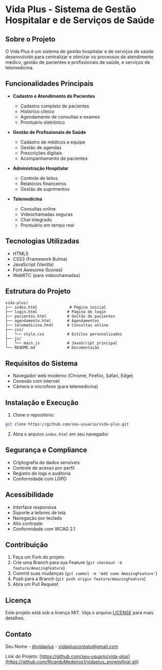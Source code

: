 # Vida Plus - Sistema de Gestão Hospitalar e de Serviços de Saúde

## Sobre o Projeto

O Vida Plus é um sistema de gestão hospitalar e de serviços de saúde desenvolvido para centralizar e otimizar os processos de atendimento médico, gestão de pacientes e profissionais de saúde, e serviços de telemedicina.

## Funcionalidades Principais

- **Cadastro e Atendimento de Pacientes**
  - Cadastro completo de pacientes
  - Histórico clínico
  - Agendamento de consultas e exames
  - Prontuário eletrônico

- **Gestão de Profissionais de Saúde**
  - Cadastro de médicos e equipe
  - Gestão de agendas
  - Prescrições digitais
  - Acompanhamento de pacientes

- **Administração Hospitalar**
  - Controle de leitos
  - Relatórios financeiros
  - Gestão de suprimentos

- **Telemedicina**
  - Consultas online
  - Videochamadas seguras
  - Chat integrado
  - Prontuário em tempo real

## Tecnologias Utilizadas

- HTML5
- CSS3 (Framework Bulma)
- JavaScript (Vanilla)
- Font Awesome (Ícones)
- WebRTC (para videochamadas)

## Estrutura do Projeto

```
vida-plus/
├── index.html              # Página inicial
├── login.html             # Página de login
├── pacientes.html         # Gestão de pacientes
├── agendamento.html       # Agendamentos
├── telemedicina.html      # Consultas online
├── css/
│   └── style.css          # Estilos personalizados
├── js/
│   └── main.js            # JavaScript principal
└── README.md              # Documentação
```

## Requisitos do Sistema

- Navegador web moderno (Chrome, Firefox, Safari, Edge)
- Conexão com internet
- Câmera e microfone (para telemedicina)

## Instalação e Execução

1. Clone o repositório:
```bash
git clone https://github.com/seu-usuario/vida-plus.git
```

2. Abra o arquivo `index.html` em seu navegador

## Segurança e Compliance

- Criptografia de dados sensíveis
- Controle de acesso por perfil
- Registro de logs e auditoria
- Conformidade com LGPD

## Acessibilidade

- Interface responsiva
- Suporte a leitores de tela
- Navegação por teclado
- Alto contraste
- Conformidade com WCAG 2.1

## Contribuição

1. Faça um Fork do projeto
2. Crie uma Branch para sua Feature (`git checkout -b feature/AmazingFeature`)
3. Commit suas mudanças (`git commit -m 'Add some AmazingFeature'`)
4. Push para a Branch (`git push origin feature/AmazingFeature`)
5. Abra um Pull Request

## Licença

Este projeto está sob a licença MIT. Veja o arquivo [LICENSE](LICENSE) para mais detalhes.

## Contato

Seu Nome - [@vidaplus](https://twitter.com/vidaplusoficial) - vidapluscontato@gmail.com

Link do Projeto: [https://github.com/seu-usuario/vida-plus](https://github.com/RicardoMedeiros1/vidaplus_projetofinal.git) 